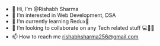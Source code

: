 - 👋 Hi, I’m @Rishabh Sharma
- 👀 I’m interested in Web Development, DSA
- 🌱 I’m currently learning Redux👨‍
- 💞️ I’m looking to collaborate on any Tech related stuff 💻👨‍💻
- 📫 How to reach me rishabhsharma256@gmail.com

<!---
pjyn/pjyn is a ✨ special ✨ repository because its `README.md` (this file) appears on your GitHub profile.
You can click the Preview link to take a look at your changes.
--->
